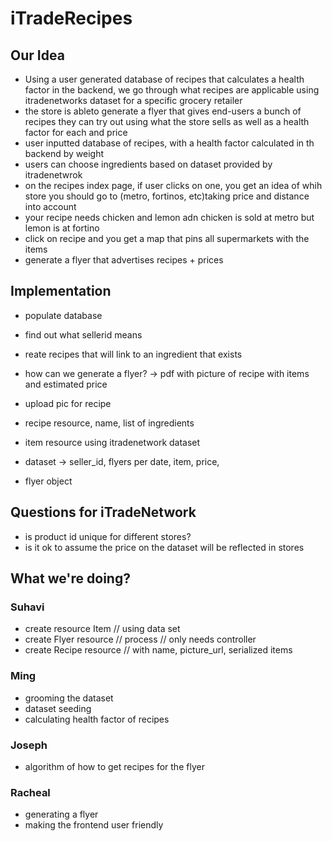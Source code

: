# iTradeRecipes

## Our Idea
- Using a user generated database of recipes that calculates a health factor in the backend, we go through what recipes are applicable using itradenetworks dataset for a specific grocery retailer
- the store is ableto generate a flyer that gives end-users a bunch of recipes they can try out using what the store sells as well as a health factor for each and price
- user inputted database of recipes, with a health factor calculated in th backend by weight 
- users can choose ingredients based on dataset provided by itradenetwrok
- on the recipes index page, if user clicks on one, you get an idea of whih store you should go to (metro, fortinos, etc)taking price and distance into account
- your recipe needs chicken and lemon adn chicken is sold at metro but lemon is at fortino
- click on recipe and you get a map that pins all supermarkets with the items
- generate a flyer that advertises recipes + prices


## Implementation
- populate database 
- find out what sellerid means
- reate recipes that will link to an ingredient that exists
- how can we generate a flyer? -> pdf with picture of recipe with items and estimated price
- upload pic for recipe

- recipe resource, name, list of ingredients
- item resource using itradenetwork dataset
- dataset -> seller_id, flyers per date, item, price, 
- flyer object

## Questions for iTradeNetwork
- is product id unique for different stores?
- is it ok to assume the price on the dataset will be reflected in stores

## What we're doing?

### Suhavi
- create resource Item // using data set
- create Flyer resource // process // only needs controller
- create Recipe resource // with name, picture_url, serialized items 
### Ming
- grooming the dataset
- dataset seeding
- calculating health factor of recipes

### Joseph
- algorithm of how to get recipes for the flyer

### Racheal
- generating a flyer
- making the frontend user friendly